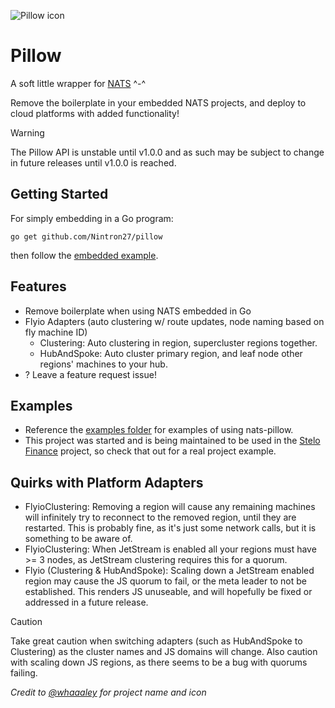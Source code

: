![Pillow icon](https://github.com/user-attachments/assets/7ed49aab-a998-4bef-80b4-230b6ad87690)

# Pillow
A soft little wrapper for [NATS](https://nats.io/) ^-^

Remove the boilerplate in your embedded NATS projects, and deploy to cloud platforms with added functionality!

> [!WARNING]
> The Pillow API is unstable until v1.0.0 and as such may be subject to change in future releases until v1.0.0 is reached.

## Getting Started
For simply embedding in a Go program:

```shell
go get github.com/Nintron27/pillow
```

then follow the [embedded example](./examples/embedded/embedded.go).

## Features
- Remove boilerplate when using NATS embedded in Go
- Flyio Adapters (auto clustering w/ route updates, node naming based on fly machine ID)
  - Clustering: Auto clustering in region, supercluster regions together.
  - HubAndSpoke: Auto cluster primary region, and leaf node other regions' machines to your hub.
- <Your needed feature here>? Leave a feature request issue!

## Examples
- Reference the [examples folder](./examples) for examples of using nats-pillow.
- This project was started and is being maintained to be used in the [Stelo Finance](https://github.com/stelofinance/stelofinance) project, so check that out for a real project example. 

## Quirks with Platform Adapters
- FlyioClustering: Removing a region will cause any remaining machines will infinitely try to reconnect to the removed region, until they are restarted. This is probably fine, as it's just some network calls, but it is something to be aware of.
- FlyioClustering: When JetStream is enabled all your regions must have >= 3 nodes, as JetStream clustering requires this for a quorum.
- Flyio (Clustering & HubAndSpoke): Scaling down a JetStream enabled region may cause the JS quorum to fail, or the meta leader to not be established. This renders JS unuseable, and will hopefully be fixed or addressed in a future release.

> [!CAUTION]
> Take great caution when switching adapters (such as HubAndSpoke to Clustering) as the cluster names and JS domains will change.
> Also caution with scaling down JS regions, as there seems to be a bug with quorums failing.

*Credit to [@whaaaley](https://github.com/whaaaley) for project name and icon*
